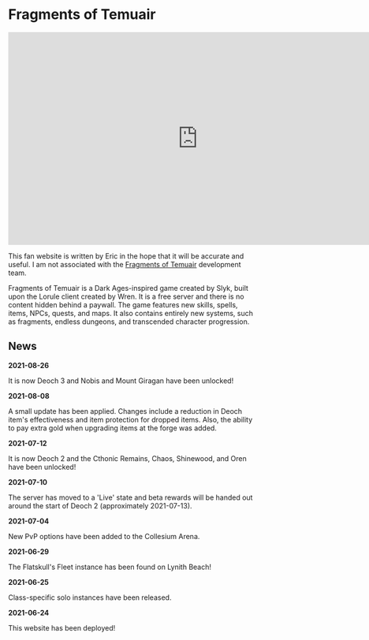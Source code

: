 # Fragments of Temuair

<center>
<iframe width="768" height="432" src="https://www.youtube.com/embed/CAPiAYBLhnw" title="YouTube video player" frameborder="0" allow="accelerometer; autoplay; clipboard-write; encrypted-media; gyroscope; picture-in-picture" allowfullscreen></iframe>
</center>

This fan website is written by Eric in the hope that it will be accurate and useful. I am not associated with the [Fragments of Temuair](https://fragmentsoftemuair.com/) development team.

Fragments of Temuair is a Dark Ages-inspired game created by Slyk, built upon the Lorule client created by Wren. It is a free server and there is no content hidden behind a paywall. The game features new skills, spells, items, NPCs, quests, and maps. It also contains entirely new systems, such as fragments, endless dungeons, and transcended character progression.

## News

**2021-08-26**

It is now Deoch 3 and Nobis and Mount Giragan have been unlocked!

**2021-08-08**

A small update has been applied. Changes include a reduction in Deoch item's effectiveness and item protection for dropped items. Also, the ability to pay extra gold when upgrading items at the forge was added.

**2021-07-12**

It is now Deoch 2 and the Cthonic Remains, Chaos, Shinewood, and Oren have been unlocked!

**2021-07-10**

The server has moved to a 'Live' state and beta rewards will be handed out around the start of Deoch 2 (approximately 2021-07-13).

**2021-07-04**

New PvP options have been added to the Collesium Arena.

**2021-06-29**

The Flatskull's Fleet instance has been found on Lynith Beach!

**2021-06-25**

Class-specific solo instances have been released.

**2021-06-24**

This website has been deployed!
